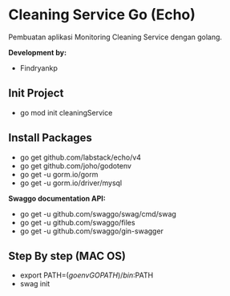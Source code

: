 # Cleaning Service Go (Echo)
Pembuatan aplikasi Monitoring Cleaning Service dengan golang.

**Development by:** 
- Findryankp

## Init Project
- go mod init cleaningService

## Install Packages
* go get github.com/labstack/echo/v4
* go get github.com/joho/godotenv
* go get -u gorm.io/gorm
* go get -u gorm.io/driver/mysql

**Swaggo documentation API:** 
* go get -u github.com/swaggo/swag/cmd/swag
* go get -u github.com/swaggo/files
* go get -u github.com/swaggo/gin-swagger

## Step By step (MAC OS)
- export PATH=$(go env GOPATH)/bin:$PATH
- swag init